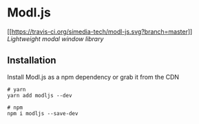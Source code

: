# Modl.js
[[https://travis-ci.org/simedia-tech/modl-js.svg?branch=master]]
*Lightweight modal window library*

## Installation
Install Modl.js as a npm dependency or grab it from the CDN

```shell
# yarn
yarn add modljs --dev

# npm
npm i modljs --save-dev
```
